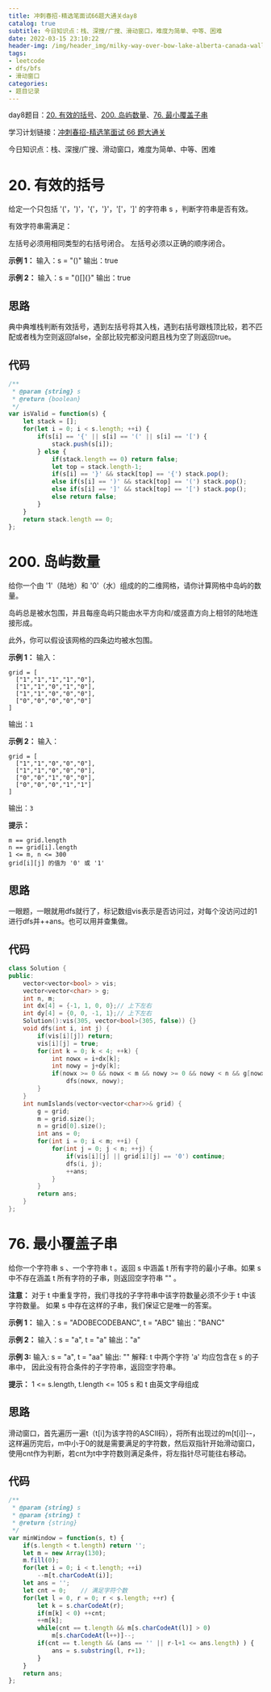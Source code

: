 ```yaml
---
title: 冲刺春招-精选笔面试66题大通关day8
catalog: true
subtitle: 今日知识点：栈、深搜/广搜、滑动窗口，难度为简单、中等、困难
date: 2022-03-15 23:10:22
header-img: /img/header_img/milky-way-over-bow-lake-alberta-canada-wallpaper-for-1920x1080-63-873.jpg
tags:
- leetcode
- dfs/bfs
- 滑动窗口
categories:
- 题目记录
---
```


day8题目：[20. 有效的括号](https://leetcode-cn.com/problems/valid-parentheses/)、[200. 岛屿数量](https://leetcode-cn.com/problems/number-of-islands/)、[76. 最小覆盖子串](https://leetcode-cn.com/problems/minimum-window-substring/)

学习计划链接：[冲刺春招-精选笔面试 66 题大通关](https://leetcode-cn.com/study-plan/bytedancecampus/?progress=dcmyjb3)

今日知识点：栈、深搜/广搜、滑动窗口，难度为简单、中等、困难
<!-- more -->

# 20. 有效的括号

给定一个只包括 '('，')'，'{'，'}'，'['，']' 的字符串 s ，判断字符串是否有效。

有效字符串需满足：

左括号必须用相同类型的右括号闭合。
左括号必须以正确的顺序闭合。
 
 **示例 1：**
输入：s = "()"
输出：true

**示例 2：**
输入：s = "()[]{}"
输出：true

## 思路
典中典堆栈判断有效括号，遇到左括号将其入栈，遇到右括号跟栈顶比较，若不匹配或者栈为空则返回false，全部比较完都没问题且栈为空了则返回true。
## 代码
```js
/**
 * @param {string} s
 * @return {boolean}
 */
var isValid = function(s) {
    let stack = [];
    for(let i = 0; i < s.length; ++i) {
        if(s[i] == '{' || s[i] == '(' || s[i] == '[') {
            stack.push(s[i]);
        } else {
            if(stack.length == 0) return false;
            let top = stack.length-1;
            if(s[i] == '}' && stack[top] == '{') stack.pop();
            else if(s[i] == ')' && stack[top] == '(') stack.pop();
            else if(s[i] == ']' && stack[top] == '[') stack.pop();
            else return false;
        }
    }
    return stack.length == 0;
};
```
# 200. 岛屿数量
给你一个由 '1'（陆地）和 '0'（水）组成的的二维网格，请你计算网格中岛屿的数量。

岛屿总是被水包围，并且每座岛屿只能由水平方向和/或竖直方向上相邻的陆地连接形成。

此外，你可以假设该网格的四条边均被水包围。

**示例 1：**
输入：
```
grid = [
  ["1","1","1","1","0"],
  ["1","1","0","1","0"],
  ["1","1","0","0","0"],
  ["0","0","0","0","0"]
]
```
输出：`1`

**示例 2：**
输入：
```
grid = [
  ["1","1","0","0","0"],
  ["1","1","0","0","0"],
  ["0","0","1","0","0"],
  ["0","0","0","1","1"]
]
```
输出：`3`
 

**提示：**
```
m == grid.length
n == grid[i].length
1 <= m, n <= 300
grid[i][j] 的值为 '0' 或 '1'
```
## 思路
一眼题，一眼就用dfs就行了，标记数组vis表示是否访问过，对每个没访问过的1进行dfs并++ans。也可以用并查集做。

## 代码
```cpp
class Solution {
public:
    vector<vector<bool> > vis;
    vector<vector<char> > g;
    int n, m;
    int dx[4] = {-1, 1, 0, 0};// 上下左右
    int dy[4] = {0, 0, -1, 1};// 上下左右
    Solution():vis(305, vector<bool>(305, false)) {}
    void dfs(int i, int j) {
        if(vis[i][j]) return;
        vis[i][j] = true;
        for(int k = 0; k < 4; ++k) {
            int nowx = i+dx[k];
            int nowy = j+dy[k];
            if(nowx >= 0 && nowx < m && nowy >= 0 && nowy < n && g[nowx][nowy] == '1') 
                dfs(nowx, nowy); 
        }
    }
    int numIslands(vector<vector<char>>& grid) {
        g = grid;
        m = grid.size();
        n = grid[0].size();
        int ans = 0;
        for(int i = 0; i < m; ++i) {
            for(int j = 0; j < n; ++j) {
                if(vis[i][j] || grid[i][j] == '0') continue;
                dfs(i, j);
                ++ans;
            }
        }
        return ans;
    }
};
```


# 76. 最小覆盖子串


给你一个字符串 s 、一个字符串 t 。返回 s 中涵盖 t 所有字符的最小子串。如果 s 中不存在涵盖 t 所有字符的子串，则返回空字符串 "" 。

**注意：**
对于 t 中重复字符，我们寻找的子字符串中该字符数量必须不少于 t 中该字符数量。
如果 s 中存在这样的子串，我们保证它是唯一的答案。

**示例 1：**
输入：s = "ADOBECODEBANC", t = "ABC"
输出："BANC"

**示例 2：**
输入：s = "a", t = "a"
输出："a"

**示例 3:**
输入: s = "a", t = "aa"
输出: ""
解释: t 中两个字符 'a' 均应包含在 s 的子串中，
因此没有符合条件的子字符串，返回空字符串。
 

**提示：**
1 <= s.length, t.length <= 105
s 和 t 由英文字母组成
## 思路
滑动窗口，首先遍历一遍t（t[i]为该字符的ASCII码），将所有出现过的m[t[i]]--，这样遍历完后，m中小于0的就是需要满足的字符数，然后双指针开始滑动窗口，使用cnt作为判断，若cnt为t中字符数则满足条件，将左指针尽可能往右移动。
## 代码
```js
/**
 * @param {string} s
 * @param {string} t
 * @return {string}
 */
var minWindow = function(s, t) {
    if(s.length < t.length) return '';
    let m = new Array(130);
    m.fill(0);
    for(let i = 0; i < t.length; ++i) 
        --m[t.charCodeAt(i)];
    let ans = '';
    let cnt = 0;    // 满足字符个数
    for(let l = 0, r = 0; r < s.length; ++r) {
        let k = s.charCodeAt(r);
        if(m[k] < 0) ++cnt;
        ++m[k];
        while(cnt == t.length && m[s.charCodeAt(l)] > 0) 
            m[s.charCodeAt(l++)]--;
        if(cnt == t.length && (ans == '' || r-l+1 <= ans.length) ) {
            ans = s.substring(l, r+1);
        }
    }
    return ans;
};
```